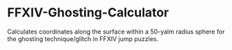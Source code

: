 # FFXIV-Ghosting-Calculator
Calculates coordinates along the surface within a 50-yalm radius sphere for the ghosting technique/glitch in FFXIV jump puzzles.
